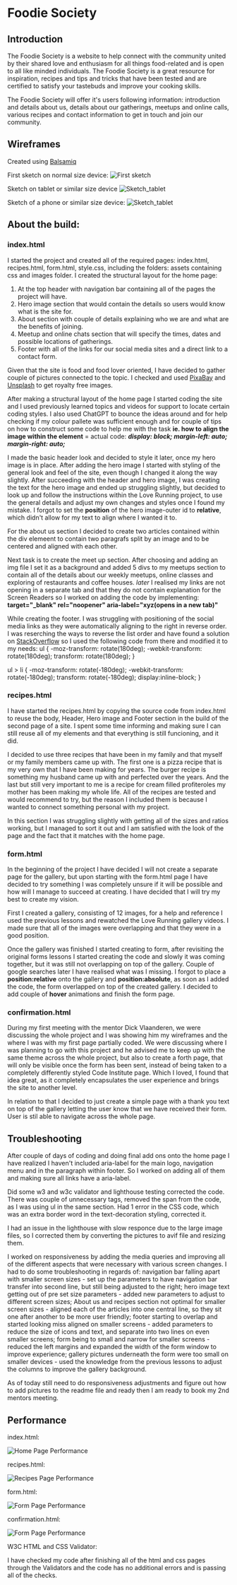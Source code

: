 # Foodie Society

## Introduction

The Foodie Society is a website to help connect with the community united by their shared love and enthusiasm for all things food-related and is open to all like minded individuals.
The Foodie Society is a great resource for inspiration, recipes and tips and tricks that have been tested and are certified to satisfy your tastebuds and improve your cooking skills.

The Foodie Society will offer it's users following information: introduction and details about us, details about our gatherings, meetups and online calls, various recipes and contact information to get in touch and join our community.

## Wireframes

Created using [Balsamiq](https://balsamiq.com)

First sketch on normal size device:
![First sketch](/assets/images/screenshots/first_sketch.png)

Sketch on tablet or similar size device
![Sketch_tablet](/assets/images/screenshots/sketch_tablet.png)

Sketch of a phone or similar size device:
![Sketch_tablet](/assets/images/screenshots/sketch_phone.png)

## About the build:

### index.html

I started the project and created all of the required pages: index.html, recipes.html, form.html, style.css, including the folders: assets containing css and images folder.
I created the structural layout for the home page:

1. At the top header with navigation bar containing all of the pages the project will have.
2. Hero image section that would contain the details so users would know what is the site for.
3. About section with couple of details explaining who we are and what are the benefits of joining.
4. Meetup and online chats section that will specify the times, dates and possible locations of gatherings.
5. Footer with all of the links for our social media sites and a direct link to a contact form.

Given that the site is food and food lover oriented, I have decided to gather couple of pictures connected to the topic. I checked and used [PixaBay](https://www.pixabay.com) and [Unsplash](https://www.unsplash.com) to get royalty free images.

After making a structural layout of the home page I started coding the site and I used previously learned topics and videos for support to locate certain coding styles. I also used ChatGPT to bounce the ideas around and for help checking if my colour pallete was sufficient enough and for couple of tips on how to construct some code to help me with the task **ie. how to align the image within the element** = actual code: **_display: block; margin-left: auto; margin-right: auto;_**

I made the basic header look and decided to style it later, once my hero image is in place. After adding the hero image I started with styling of the general look and feel of the site, even though I changed it along the way slightly. After succeeding with the header and hero image, I was creating the text for the hero image and ended up struggling slightly, but decided to look up and follow the instructions within the Love Running project, to use the general details and adjust my own changes and styles once I found my mistake. I forgot to set the **position** of the hero image-outer id to **relative**, which didn't allow for my text to align where I wanted it to.

For the about us section I decided to create two articles contained within the div elemeent to contain two paragrafs split by an image and to be centered and aligned with each other.

Next task is to create the meet up section. After choosing and adding an img file I set it as a background and added 5 divs to my meetups section to contain all of the details about our weekly meetups, online classes and exploring of restaurants and coffee houses.
_later_ I realised my links are not opening in a separate tab and that they do not contain explanation for the Screen Readers so I worked on adding the code by implementing: **target="\_blank" rel="noopener" aria-label="xyz(opens in a new tab)"**

While creating the footer. I was struggling with positioning of the social media links as they were automatically aligning to the right in reverse order. I was reserching the ways to reverse the list order and have found a solution on [StackOverflow](https://stackoverflow.com/questions/47031111/displaying-the-list-items-in-reverse-order-using-css) so I used the following code from there and modified it to my needs:
ul {
-moz-transform: rotate(180deg);
-webkit-transform: rotate(180deg);
transform: rotate(180deg);
}

ul > li {
-moz-transform: rotate(-180deg);
-webkit-transform: rotate(-180deg);
transform: rotate(-180deg);
display:inline-block;
}

### recipes.html

I have started the recipes.html by copying the source code from index.html to reuse the body, Header, Hero image and Footer section in the build of the second page of a site. I spent some time informing and making sure I can still reuse all of my elements and that everything is still funcioning, and it did.

I decided to use three recipes that have been in my family and that myself or my family members came up with. The first one is a pizza recipe that is my very own that I have been making for years. The burger recipe is something my husband came up with and perfected over the years.
And the last but still very important to me is a recipe for cream filled profiteroles my mother has been making my whole life. All of the recipes are tested and would recommend to try, but the reason I included them is because I wanted to connect something personal with my project.

In this section I was struggling slightly with getting all of the sizes and ratios working, but I managed to sort it out and I am satisfied with the look of the page and the fact that it matches with the home page.

### form.html

In the beginning of the project I have decided I will not create a separate page for the gallery, but upon starting with the form.html page I have decided to try something I was completely unsure if it will be possible and how will I manage to succeed at creating. I have decided that I will try my best to create my vision.

First I created a gallery, consisting of 12 images, for a help and reference I used the previous lessons and rewatched the Love Running gallery videos. I made sure that all of the images were overlapping and that they were in a good position.

Once the gallery was finished I started creating to form, after revisiting the original forms lessons I started creating the code and slowly it was coming together, but it was still not overlapping on top of the gallery. Couple of google searches later I have realised what was I missing. I forgot to place a **position:relative** onto the gallery and **position:absolute**, as soon as I added the code, the form overlapped on top of the created gallery. I decided to add couple of **hover** animations and finish the form page.

### confirmation.html

During my first meeting with the mentor Dick Vlaanderen, we were discussing the whole project and I was showing him my wireframes and the where I was with my first page partially coded. We were discussing where I was planning to go with this project and he advised me to keep up with the same theme across the whole project, but also to create a forth page, that will only be visible once the form has been sent, instead of being taken to a completely differently styled Code Institute page. Which I loved, I found that idea great, as it completely encapsulates the user experience and brings the site to another level.

In relation to that I decided to just create a simple page with a thank you text on top of the gallery letting the user know that we have received their form. User is stil able to navigate across the whole page.

## Troubleshooting

After couple of days of coding and doing final add ons onto the home page I have realized I haven't included aria-label for the main logo, navigation menu and in the paragraph within footer. So I worked on adding all of them and making sure all links have a aria-label.

Did some w3 and w3c validator and lighthouse testing corrected the code. There was couple of unnecessary </i> tags, removed the span from the code, as I was using ul in the same section. Had 1 error in the CSS code, which was an extra border word in the text-decoration styling, corrected it.

I had an issue in the lighthouse with slow responce due to the large image files, so I corrected them by converting the pictures to avif file and resizing them.

I worked on responsiveness by adding the media queries and improving all of the different aspects that were necessary with various screen changes. I had to do some troubleshooting in regards of: navigation bar falling apart with smaller screen sizes - set up the parameters to have navigation bar transfer into second line, but still being adjusted to the right; hero image text getting out of pre set size parameters - added new parameters to adjust to different screen sizes; About us and recipes section not optimal for smaller screen sizes - aligned each of the articles into one central line, so they sit one after another to be more user friendly; footer starting to overlap and started looking miss aligned on smaller screens - added parameters to reduce the size of icons and text, and separate into two lines on even smaller screens; form being to small and narrow for smaller screens - reduced the left margins and expanded the width of the form window to improve experience; gallery pictures underneath the form were too small on smaller devices - used the knowledge from the previous lessons to adjust the columns to improve the gallery background.

As of today still need to do responsiveness adjustments and figure out how to add pictures to the readme file and ready then I am ready to book my 2nd mentors meeting.

## Performance

index.html:

![Home Page Performance](assets/images/screenshots/performance_home.png)

recipes.html:

![Recipes Page Performance](assets/images/screenshots/performance_recipes.png)

form.html:

![Form Page Performance](assets/images/screenshots/performance_form.png)

confirmation.html:

![Form Page Performance](assets/images/screenshots/performance_confirmation.png)

W3C HTML and CSS Validator:

I have checked my code after finishing all of the html and css pages through the Validators and the code has no additional errors and is passing all of the checks.
